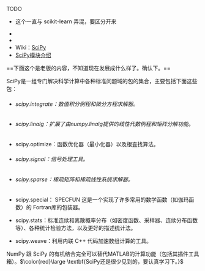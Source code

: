 TODO

* 这个一直与 scikit-learn 弄混，要区分开来





- 
- 
- Wiki：[SciPy](https://www.wikiwand.com/zh-hans/SciPy)
- [SciPy模块介绍](http://blog.csdn.net/nkwangjie/article/details/17503941)



==下面这个是老版的内容，不知道现在发展成什么样了。确认下。==

SciPy是一组专门解决科学计算中各种标准问题域的包的集合，主要包括下面这些包：

- ###### scipy.integrate：数值积分例程和微分方程求解器。

- ###### scipy.linalg：扩展了由numpy.linalg提供的线性代数例程和矩阵分解功能。

- scipy.optimize：函数优化器（最小化器）以及根査找算法。

- ###### scipy.signal：信号处理工具。

- ###### scipy.sparse：稀疏矩阵和稀疏线性系统求解器。

- scipy.special： SPECFUN  这是一个实现了许多常用的数学函数（如伽玛函数）的 Fortran库的包装器。

- scipy.stats：标准连续和离散概率分布（如密度函数、采样器、连续分布函数 等）、各种统计检验方法，以及更好的描述统计法。

- scipy.weave：利用内联 C++ 代码加速数组计算的工具。

NumPy 跟 SciPy 的有机结合完全可以替代MATLAB的汁算功能（包括其插件工具箱）。$\color{red}\large \textbf{SciPy还是很少见到的，要认真学习下。}$
